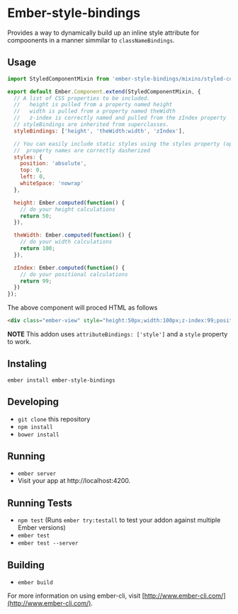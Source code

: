 # Ember-style-bindings

Provides a way to dynamically build up an inline style attribute for compoonents in a manner simmilar to `classNameBindings`.

## Usage

```javascript
import StyledComponentMixin from 'ember-style-bindings/mixins/styled-component';

export default Ember.Component.extend(StyledComponentMixin, {
  // A list of CSS properties to be included.
  //   height is pulled from a property named height
  //   width is pulled from a property named theWidth
  //   z-index is correctly named and pulled from the zIndex property
  // styleBindings are inherited from superclasses.
  styleBindings: ['height', 'theWidth:width', 'zIndex'],

  // You can easily include static styles using the styles property (optional)
  //  property names are correctly dasherized
  styles: {
    position: 'absolute',
    top: 0,
    left: 0,
    whiteSpace: 'nowrap'
  },

  height: Ember.computed(function() {
    // do your height calculations
    return 50;
  }),

  theWidth: Ember.computed(function() {
    // do your width calculations
    return 100;
  }),

  zIndex: Ember.computed(function() {
    // do your positional calculations
    return 99;
  })
});
```

The above component will proced HTML as follows
```html
<div class="ember-view" style="height:50px;width:100px;z-index:99;position:absolute;top:0px;left:0px;white-space:nowrap"></div>
```

**NOTE** This addon uses `attributeBindings: ['style']` and a `style` property to work.

## Instaling

`ember install ember-style-bindings`

## Developing

* `git clone` this repository
* `npm install`
* `bower install`

## Running

* `ember server`
* Visit your app at http://localhost:4200.

## Running Tests

* `npm test` (Runs `ember try:testall` to test your addon against multiple Ember versions)
* `ember test`
* `ember test --server`

## Building

* `ember build`

For more information on using ember-cli, visit [http://www.ember-cli.com/](http://www.ember-cli.com/).
